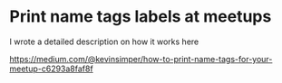 # Print name tags labels at meetups

I wrote a detailed description on how it works here

https://medium.com/@kevinsimper/how-to-print-name-tags-for-your-meetup-c6293a8faf8f

